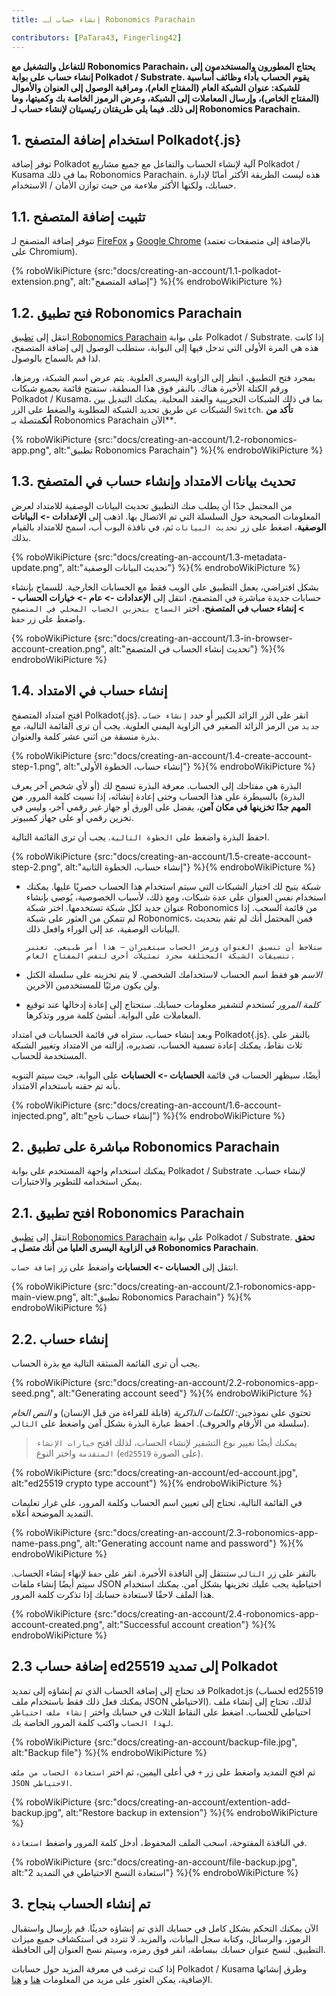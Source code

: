 ```yaml
---
title: إنشاء حساب لـ Robonomics Parachain

contributors: [PaTara43, Fingerling42]
---
```


**للتفاعل والتشغيل مع Robonomics Parachain، يحتاج المطورون والمستخدمون إلى إنشاء حساب على بوابة Polkadot / Substrate. يقوم الحساب بأداء وظائف أساسية للشبكة: عنوان الشبكة العام (المفتاح العام)، ومراقبة الوصول إلى العنوان والأموال (المفتاح الخاص)، وإرسال المعاملات إلى الشبكة، وعرض الرموز الخاصة بك وكميتها، وما إلى ذلك. فيما يلي طريقتان رئيسيتان لإنشاء حساب لـ Robonomics Parachain.**

## 1. استخدام إضافة المتصفح Polkadot{.js}

توفر إضافة Polkadot آلية لإنشاء الحساب والتفاعل مع جميع مشاريع Polkadot / Kusama بما في ذلك Robonomics Parachain. هذه ليست الطريقة الأكثر أمانًا لإدارة حسابك، ولكنها الأكثر ملاءمة من حيث توازن الأمان / الاستخدام.

## 1.1. تثبيت إضافة المتصفح

تتوفر إضافة المتصفح لـ [FireFox](https://addons.mozilla.org/en-US/firefox/addon/polkadot-js-extension) و [Google Chrome](https://chrome.google.com/webstore/detail/polkadot%7Bjs%7D-extension/mopnmbcafieddcagagdcbnhejhlodfdd?hl=en) (بالإضافة إلى متصفحات تعتمد على Chromium).

{% roboWikiPicture {src:"docs/creating-an-account/1.1-polkadot-extension.png", alt:"إضافة المتصفح"} %}{% endroboWikiPicture %}

## 1.2. فتح تطبيق Robonomics Parachain

انتقل إلى [تطبيق Robonomics Parachain](https://polkadot.js.org/apps/?rpc=wss%3A%2F%2Fkusama.rpc.robonomics.network%2F#/) على بوابة Polkadot / Substrate. إذا كانت هذه هي المرة الأولى التي تدخل فيها إلى البوابة، ستطلب الوصول إلى إضافة المتصفح، لذا قم بالسماح بالوصول.

بمجرد فتح التطبيق، انظر إلى الزاوية اليسرى العلوية. يتم عرض اسم الشبكة، ورمزها، ورقم الكتلة الأخيرة هناك. بالنقر فوق هذا المنطقة، ستفتح قائمة بجميع شبكات Polkadot / Kusama، بما في ذلك الشبكات التجريبية والعقد المحلية. يمكنك التبديل بين الشبكات عن طريق تحديد الشبكة المطلوبة والضغط على الزر `Switch`. **تأكد من أنك**متصلة بـ Robonomics Parachain الآن**.

{% roboWikiPicture {src:"docs/creating-an-account/1.2-robonomics-app.png", alt:"تطبيق Robonomics Parachain"} %}{% endroboWikiPicture %}

## 1.3. تحديث بيانات الامتداد وإنشاء حساب في المتصفح

من المحتمل جدًا أن يطلب منك التطبيق تحديث البيانات الوصفية للامتداد لعرض المعلومات الصحيحة حول السلسلة التي تم الاتصال بها. اذهب إلى **الإعدادات -> البيانات الوصفية**، اضغط على زر `تحديث البيانات` ثم، في نافذة البوب ​​أب، اسمح للامتداد بالقيام بذلك.

{% roboWikiPicture {src:"docs/creating-an-account/1.3-metadata-update.png", alt:"تحديث البيانات الوصفية"} %}{% endroboWikiPicture %}

بشكل افتراضي، يعمل التطبيق على الويب فقط مع الحسابات الخارجية. للسماح بإنشاء حسابات جديدة مباشرة في المتصفح، انتقل إلى **الإعدادات -> عام -> خيارات الحساب -> إنشاء حساب في المتصفح**، اختر `السماح بتخزين الحساب المحلي في المتصفح` واضغط على زر `حفظ`.

{% roboWikiPicture {src:"docs/creating-an-account/1.3-in-browser-account-creation.png", alt:"تحديث إنشاء الحساب في المتصفح"} %}{% endroboWikiPicture %}

## 1.4. إنشاء حساب في الامتداد

افتح امتداد المتصفح Polkadot{.js}. انقر على الزر الزائد الكبير أو حدد `إنشاء حساب جديد` من الرمز الزائد الصغير في الزاوية اليمنى العلوية. يجب أن ترى القائمة التالية، مع بذرة منسقة من اثني عشر كلمة والعنوان.

{% roboWikiPicture {src:"docs/creating-an-account/1.4-create-account-step-1.png", alt:"إنشاء حساب، الخطوة الأولى"} %}{% endroboWikiPicture %}

البذرة هي مفتاحك إلى الحساب. معرفة البذرة تسمح لك (أو لأي شخص آخر يعرف البذرة) بالسيطرة على هذا الحساب وحتى إعادة إنشائه، إذا نسيت كلمة المرور. **من المهم جدًا تخزينها في مكان آمن**، يفضل على الورق أو جهاز غير رقمي آخر، وليس في تخزين رقمي أو على جهاز كمبيوتر.

احفظ البذرة واضغط على `الخطوة التالية`. يجب أن ترى القائمة التالية.

{% roboWikiPicture {src:"docs/creating-an-account/1.5-create-account-step-2.png", alt:"إنشاء حساب، الخطوة الثانية"} %}{% endroboWikiPicture %}


- *شبكة* يتيح لك اختيار الشبكات التي سيتم استخدام هذا الحساب حصريًا عليها. يمكنك استخدام نفس العنوان على عدة شبكات، ومع ذلك، لأسباب الخصوصية، يُوصى بإنشاء عنوان جديد لكل شبكة تستخدمها.
اختر شبكة Robonomics من قائمة السحب. إذا لم تتمكن من العثور على شبكة Robonomics، فمن المحتمل أنك لم تقم بتحديث البيانات الوصفية، عد إلى الوراء وافعل ذلك.

	`ستلاحظ أن تنسيق العنوان ورمز الحساب سيتغيران — هذا أمر طبيعي. تعتبر تنسيقات الشبكة المختلفة مجرد تمثيلات أخرى لنفس المفتاح العام.`

- *الاسم* هو فقط اسم الحساب لاستخدامك الشخصي. لا يتم تخزينه على سلسلة الكتل ولن يكون مرئيًا للمستخدمين الآخرين.

- *كلمة المرور* تُستخدم لتشفير معلومات حسابك. ستحتاج إلى إعادة إدخالها عند توقيع المعاملات على البوابة. أنشئ كلمة مرور وتذكرها.

وبعد إنشاء حساب، ستراه في قائمة الحسابات في امتداد Polkadot{.js}. بالنقر على ثلاث نقاط، يمكنك إعادة تسمية الحساب، تصديره، إزالته من الامتداد وتغيير الشبكة المستخدمة للحساب.

أيضًا، سيظهر الحساب في قائمة **الحسابات -> الحسابات** على البوابة، حيث سيتم التنويه بأنه تم حقنه باستخدام الامتداد.

{% roboWikiPicture {src:"docs/creating-an-account/1.6-account-injected.png", alt:"إنشاء حساب ناجح"} %}{% endroboWikiPicture %}


## 2. مباشرة على تطبيق Robonomics Parachain

يمكنك استخدام واجهة المستخدم على بوابة Polkadot / Substrate لإنشاء حساب. يمكن استخدامه للتطوير والاختبارات.

## 2.1. افتح تطبيق Robonomics Parachain

انتقل إلى [تطبيق Robonomics Parachain](https://polkadot.js.org/apps/?rpc=wss%3A%2F%2Fkusama.rpc.robonomics.network%2F#/) على بوابة Polkadot / Substrate. **تحقق في الزاوية اليسرى العليا من أنك متصل بـ Robonomics Parachain**.

انتقل إلى **الحسابات -> الحسابات** واضغط على زر `إضافة حساب`.

{% roboWikiPicture {src:"docs/creating-an-account/2.1-robonomics-app-main-view.png", alt:"تطبيق Robonomics Parachain"} %}{% endroboWikiPicture %}

## 2.2. إنشاء حساب

يجب أن ترى القائمة المنبثقة التالية مع بذرة الحساب.

{% roboWikiPicture {src:"docs/creating-an-account/2.2-robonomics-app-seed.png", alt:"Generating account seed"} %}{% endroboWikiPicture %}

تحتوي على نموذجين: *الكلمات الذاكرية* (قابلة للقراءة من قبل الإنسان) و *النص الخام* (سلسلة من الأرقام والحروف). احفظ عبارة البذرة بشكل آمن واضغط على `التالي`.

> يمكنك أيضًا تغيير نوع التشفير لإنشاء الحساب، لذلك افتح `خيارات الإنشاء المتقدمة` واختر النوع (`ed25519` على الصورة).

{% roboWikiPicture {src:"docs/creating-an-account/ed-account.jpg", alt:"ed25519 crypto type account"} %}{% endroboWikiPicture %}

في القائمة التالية، تحتاج إلى تعيين اسم الحساب وكلمة المرور، على غرار تعليمات التمديد الموضحة أعلاه.


{% roboWikiPicture {src:"docs/creating-an-account/2.3-robonomics-app-name-pass.png", alt:"Generating account name and password"} %}{% endroboWikiPicture %}

بالنقر على زر `التالي` ستنتقل إلى النافذة الأخيرة. انقر على `حفظ` لإنهاء إنشاء الحساب. سيتم أيضًا إنشاء ملفات JSON احتياطية يجب عليك تخزينها بشكل آمن. يمكنك استخدام هذا الملف لاحقًا لاستعادة حسابك إذا تذكرت كلمة المرور.

{% roboWikiPicture {src:"docs/creating-an-account/2.4-robonomics-app-account-created.png", alt:"Successful account creation"} %}{% endroboWikiPicture %}

## 2.3 إضافة حساب ed25519 إلى تمديد Polkadot

قد تحتاج إلى إضافة الحساب الذي تم إنشاؤه إلى تمديد Polkadot.js (لحساب ed25519 يمكنك فعل ذلك فقط باستخدام ملف JSON الاحتياطي). لذلك، تحتاج إلى إنشاء ملف احتياطي للحساب. اضغط على النقاط الثلاث في حسابك واختر `إنشاء ملف احتياطي لهذا الحساب` واكتب كلمة المرور الخاصة بك.

{% roboWikiPicture {src:"docs/creating-an-account/backup-file.jpg", alt:"Backup file"} %}{% endroboWikiPicture %}

ثم افتح التمديد واضغط على زر `+` في أعلى اليمين، ثم اختر `استعادة الحساب من ملف JSON الاحتياطي`.

{% roboWikiPicture {src:"docs/creating-an-account/extention-add-backup.jpg", alt:"Restore backup in extension"} %}{% endroboWikiPicture %}

في النافذة المفتوحة، اسحب الملف المحفوظ، أدخل كلمة المرور واضغط `استعادة`.

{% roboWikiPicture {src:"docs/creating-an-account/file-backup.jpg", alt:"استعادة النسخ الاحتياطي في التمديد 2"} %}{% endroboWikiPicture %}

## 3. تم إنشاء الحساب بنجاح

الآن يمكنك التحكم بشكل كامل في حسابك الذي تم إنشاؤه حديثًا. قم بإرسال واستقبال الرموز، والرسائل، وكتابة سجل البيانات، والمزيد. لا تتردد في استكشاف جميع ميزات التطبيق. لنسخ عنوان حسابك ببساطة، انقر فوق رمزه، وسيتم نسخ العنوان إلى الحافظة.

إذا كنت ترغب في معرفة المزيد حول حسابات Polkadot / Kusama وطرق إنشائها الإضافية، يمكن العثور على مزيد من المعلومات [هنا](https://wiki.polkadot.network/docs/learn-accounts) و [هنا](https://wiki.polkadot.network/docs/learn-account-generation).